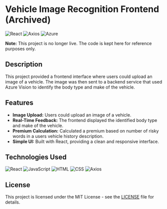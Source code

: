 # Vehicle Image Recognition Frontend (Archived)

![React](https://img.shields.io/badge/React-20232A?style=for-the-badge&logo=react&logoColor=61DAFB)
![Axios](https://img.shields.io/badge/Axios-1.2.0-orange?style=for-the-badge&logo=axios)
![Azure](https://img.shields.io/badge/Azure-0078D4?style=for-the-badge&logo=microsoft-azure&logoColor=white)

**Note:** This project is no longer live. The code is kept here for reference purposes only.

## Description

This project provided a frontend interface where users could upload an image of a vehicle. The image was then sent to a backend service that used Azure Vision to identify the body type and make of the vehicle.

## Features

- **Image Upload:** Users could upload an image of a vehicle.
- **Real-Time Feedback:** The frontend displayed the identified body type and make of the vehicle.
- **Premium Calculation:** Calculated a premium based on number of risky words in a users vehicle history description.
- **Simple UI:** Built with React, providing a clean and responsive interface.

## Technologies Used

![React](https://img.shields.io/badge/React-20232A?style=for-the-badge&logo=react&logoColor=61DAFB)
![JavaScript](https://img.shields.io/badge/JavaScript-ES6+-F7DF1E?style=for-the-badge&logo=javascript)
![HTML](https://img.shields.io/badge/HTML-E34F26?style=for-the-badge&logo=html5&logoColor=white)
![CSS](https://img.shields.io/badge/CSS-1572B6?style=for-the-badge&logo=css3&logoColor=white)
![Axios](https://img.shields.io/badge/Axios-1.2.0-orange?style=for-the-badge&logo=axios)


## License

This project is licensed under the MIT License - see the [LICENSE](LICENSE) file for details.
